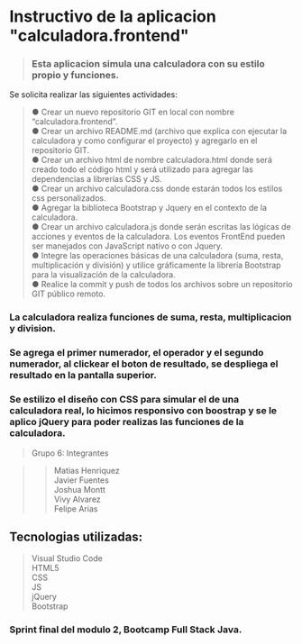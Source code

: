 # Instructivo de la aplicacion "calculadora.frontend"

>### Esta aplicacion simula una calculadora con su estilo propio y funciones.

Se solicita realizar las siguientes actividades:  

>● Crear un nuevo repositorio GIT en local con nombre “calculadora.frontend”.  
● Crear un archivo README.md (archivo que explica con ejecutar la calculadora y como configurar
el proyecto) y agregarlo en el repositorio GIT.  
● Crear un archivo html de nombre calculadora.html donde será creado todo el código html y será
utilizado para agregar las dependencias a librerías CSS y JS.  
● Crear un archivo calculadora.css donde estarán todos los estilos css personalizados.  
● Agregar la biblioteca Bootstrap y Jquery en el contexto de la calculadora.  
● Crear un archivo calculadora.js donde serán escritas las lógicas de acciones y eventos de la
calculadora. Los eventos FrontEnd pueden ser manejados con JavaScript nativo o con Jquery.  
● Integre las operaciones básicas de una calculadora (suma, resta, multiplicación y división) y
utilice gráficamente la librería Bootstrap para la visualización de la calculadora.  
● Realice la commit y push de todos los archivos sobre un repositorio GIT público remoto.  



### La calculadora realiza funciones de suma, resta, multiplicacion y division.

### Se agrega el primer numerador, el operador y el segundo numerador, al clickear el boton de resultado, se despliega el resultado en la pantalla superior.

### Se estilizo el diseño con CSS para simular el de una calculadora real, lo hicimos responsivo con boostrap y se le aplico jQuery para poder realizas las funciones de la calculadora.  



>Grupo 6: Integrantes


>>Matias Henriquez  
Javier Fuentes  
Joshua Montt  
Vivy Alvarez  
Felipe Arias  

## Tecnologias utilizadas: 

>Visual Studio Code  
HTML5  
CSS  
JS  
jQuery  
Bootstrap


### Sprint final del modulo 2, Bootcamp Full Stack Java.

